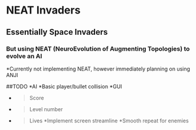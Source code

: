 # NEAT Invaders

## Essentially Space Invaders

### But using NEAT (NeuroEvolution of Augmenting Topologies) to evolve an AI
*Currently not implementing NEAT, however immediately planning on using ANJI

##TODO
*AI
*Basic player/bullet collision
*GUI 
*	>Score
*	>Level number
*	>Lives
*Implement screen streamline
*Smooth repeat for enemies